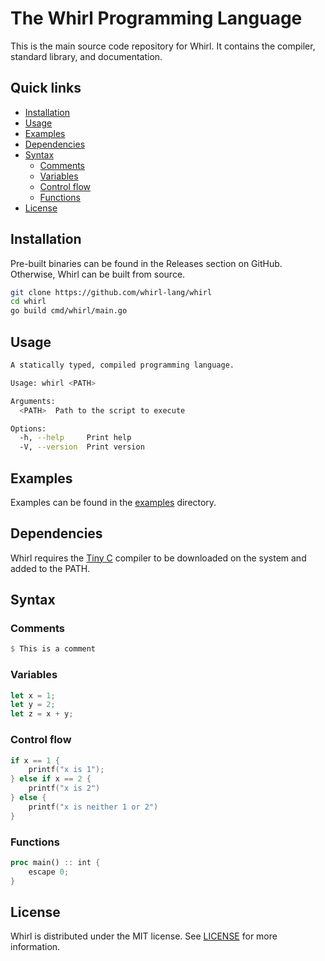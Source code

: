 # The Whirl Programming Language

This is the main source code repository for Whirl. It contains the compiler, standard library, and documentation.

## Quick links

- [Installation](#installation)
- [Usage](#usage)
- [Examples](#examples)
- [Dependencies](#dependencies)
- [Syntax](#syntax)
  - [Comments](#comments)
  - [Variables](#variables)
  - [Control flow](#control-flow)
  - [Functions](#functions)
- [License](#License)

## Installation

Pre-built binaries can be found in the Releases section on GitHub. Otherwise, Whirl can be built from source.

```bash
git clone https://github.com/whirl-lang/whirl
cd whirl
go build cmd/whirl/main.go
```

## Usage

```bash
A statically typed, compiled programming language.

Usage: whirl <PATH>

Arguments:
  <PATH>  Path to the script to execute

Options:
  -h, --help     Print help
  -V, --version  Print version
```

## Examples

Examples can be found in the [examples](examples) directory.

## Dependencies

Whirl requires the [Tiny C](https://bellard.org/tcc/) compiler to be downloaded on the system and added to the PATH.

## Syntax

### Comments

```rust
$ This is a comment
```

### Variables

```rust
let x = 1;
let y = 2;
let z = x + y;
```

### Control flow

```c
if x == 1 {
    printf("x is 1");
} else if x == 2 {
    printf("x is 2")
} else {
    printf("x is neither 1 or 2")
}
```

### Functions

```rust
proc main() :: int {
    escape 0;
}
```

## License

Whirl is distributed under the MIT license. See [LICENSE](LICENSE) for more information.
